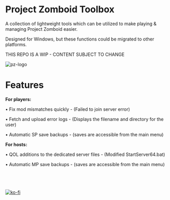 # Project Zomboid Toolbox
A collection of lightweight tools which can be utilized to make playing & managing Project Zomboid easier.

Designed for Windows, but these functions could be migrated to other platforms.

THIS REPO IS A WIP - CONTENT SUBJECT TO CHANGE

![pz-logo](https://i.ibb.co/nzzbB4f/pztoolbox.png)

# Features
<b>For players:</b>

• Fix mod mismatches quickly - (Failed to join server error)

• Fetch and upload error logs - (Displays the filename and directory for the user)

• Automatic SP save backups - (saves are accessible from the main menu)


<b>For hosts:</b>

• QOL additions to the dedicated server files - (Modified StartServer64.bat)

• Automatic MP save backups - (saves are accessible from the main menu)

<br>

#

[![ko-fi](https://ko-fi.com/img/githubbutton_sm.svg)](https://ko-fi.com/W7W15DHAZ) 
